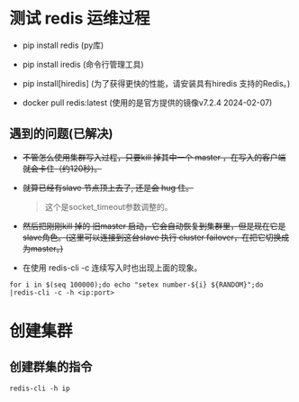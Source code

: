 # 测试 redis 运维过程

- pip install redis (py库)
- pip install iredis (命令行管理工具)
- pip install[hiredis] (为了获得更快的性能，请安装具有hiredis 支持的Redis。)

- docker pull redis:latest (使用的是官方提供的镜像v7.2.4 2024-02-07)

##  遇到的问题(已解决)

- ~~不管怎么使用集群写入过程，只要kill 掉其中一个 master ，在写入的客户端就会卡住（约120秒)。~~
- ~~就算已经有slave 节点顶上去了, 还是会 hug 住。~~
  >这个是socket_timeout参数调整的。
- ~~然后把刚刚kill 掉的 旧master 启动，它会自动恢复到集群里，但是现在它是slave角色。(这里可以连接到这台slave 执行 cluster failover，在把它切换成为master。)~~


- 在使用 redis-cli -c 连续写入时也出现上面的现象。

```shell
for i in $(seq 100000);do echo "setex number-${i} ${RANDOM}";do |redis-cli -c -h <ip:port>
```


# 创建集群

## 创建群集的指令

```shell
redis-cli -h ip
```
